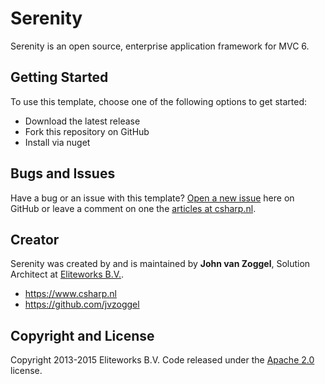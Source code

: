 # Serenity

Serenity is an open source, enterprise application framework for MVC 6.

## Getting Started

To use this template, choose one of the following options to get started:
* Download the latest release
* Fork this repository on GitHub
* Install via nuget

## Bugs and Issues

Have a bug or an issue with this template? [Open a new issue](https://github.com/jvzoggel/Serenity/issues) here on GitHub or leave a comment on one the [articles at csharp.nl](http://www.csharp.nl/).

## Creator

Serenity was created by and is maintained by **John van Zoggel**, Solution Architect at [Eliteworks B.V.](http://www.eliteworks.nl/).

* https://www.csharp.nl
* https://github.com/jvzoggel

## Copyright and License

Copyright 2013-2015 Eliteworks B.V. Code released under the [Apache 2.0](https://github.com/jvzoggel/serenity/LICENSE) license.
